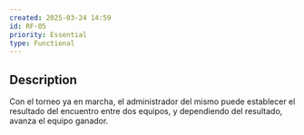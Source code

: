 ```yaml
---
created: 2025-03-24 14:59
id: RF-05
priority: Essential
type: Functional
---
```


## Description

Con el torneo ya en marcha, el administrador del mismo puede establecer el resultado del encuentro entre dos equipos, y dependiendo del resultado, avanza el equipo ganador.
